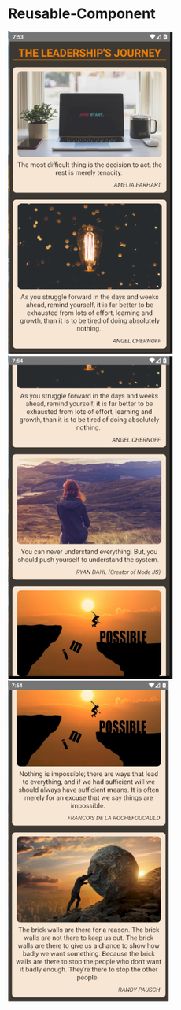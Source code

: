 # Reusable-Component
![screenshot](./src/images/Capture1.PNG)
![screenshot](./src/images/Capture2.PNG)
![screenshot](./src/images/Capture3.PNG)